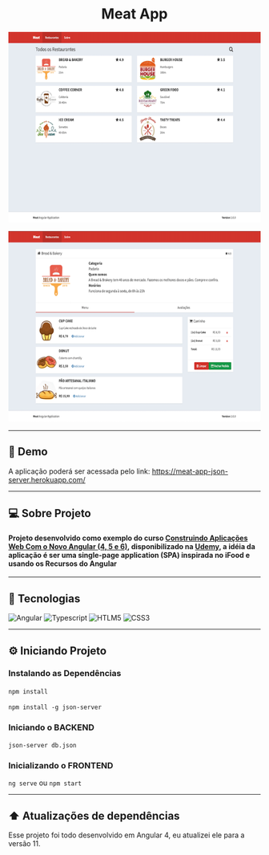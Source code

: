 <h1
  align="center"
>
  Meat App
</h1>

<p align="center">
  <img width="695" height="380" src="https://raw.githubusercontent.com/douglaswmartins/meat-app/master/.github/1.png" alt="Imagem lista de restaurantes">
</p>

<p align="center">
  <img width="695" height="380" src="https://raw.githubusercontent.com/douglaswmartins/meat-app/master/.github/2.png" alt="Imagem detalhe do restaurante">
</p>

---

## 📱 Demo

A aplicação poderá ser acessada pelo link: https://meat-app-json-server.herokuapp.com/

---

## :computer: Sobre Projeto

#### Projeto desenvolvido como exemplo do curso [Construindo Aplicações Web Com o Novo Angular (4, 5 e 6)](https://www.udemy.com/course/angular-pt/), disponibilizado na [Udemy](https://www.udemy.com/), a idéia da aplicação é ser uma single-page application (SPA) inspirada no iFood e usando os Recursos do Angular

---

## :rocket: Tecnologias

![Angular](https://img.shields.io/badge/angular%20-%23DD0031.svg?&style=for-the-badge&logo=angular&logoColor=white)
![Typescript](https://img.shields.io/badge/typescript%20-%23007ACC.svg?&style=for-the-badge&logo=typescript&logoColor=white)
![HTLM5](https://img.shields.io/badge/html5%20-%23E34F26.svg?&style=for-the-badge&logo=html5&logoColor=white)
![CSS3](https://img.shields.io/badge/css3%20-%231572B6.svg?&style=for-the-badge&logo=css3&logoColor=white)

---

## :gear: Iniciando Projeto

### Instalando as Dependências

`npm install`

`npm install -g json-server`

### Iniciando o BACKEND

`json-server db.json`

### Inicializando o FRONTEND

`ng serve` ou `npm start`

---

## :arrow_up: Atualizações de dependências

Esse projeto foi todo desenvolvido em Angular 4, eu atualizei ele para a versão 11.
